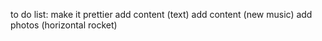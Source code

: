 to do list:
make it prettier
add content (text)
add content (new music)
add photos (horizontal rocket)
